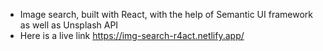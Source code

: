 - Image search, built with React, with the help of Semantic UI framework as well as Unsplash API
- Here is a live link https://img-search-r4act.netlify.app/
